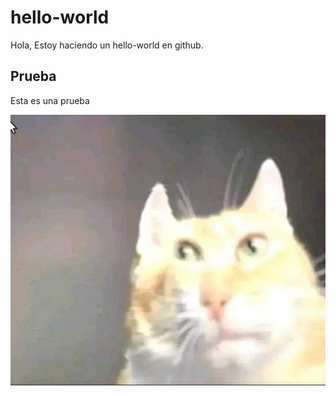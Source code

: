 # hello-world

Hola,
Estoy haciendo un hello-world en github.
## Prueba
Esta es una prueba

![Un michi](img/michi.png)
